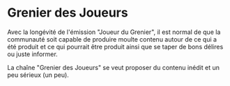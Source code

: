 # Grenier des Joueurs

Avec la longévité de l'émission "Joueur du Grenier", il est normal de que la communauté soit capable de produire moulte contenu autour de ce qui a été produit et ce qui pourrait être produit ainsi que se taper de bons délires ou juste informer.

La chaîne "Grenier des Joueurs" se veut proposer du contenu inédit et un peu sérieux (un peu).

